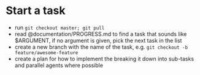 # Start a task

- run `git checkout master; git pull`
- read @documentation/PROGRESS.md to find a task that sounds like $ARGUMENT, if no argument is given, pick the next task in the list
- create a new branch with the name of the task, e.g. `git checkout -b feature/awesome-feature`
- create a plan for how to implement the breaking it down into sub-tasks and parallel agents where possible
